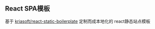 
## React SPA模板
基于 [kriasoft/react-static-boilerplate](https://github.com/kriasoft/react-static-boilerplate) 定制而成本地化的 react静态站点模板


